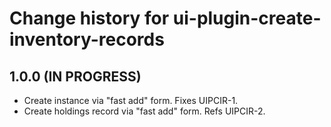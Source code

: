 # Change history for ui-plugin-create-inventory-records

## 1.0.0 (IN PROGRESS)

* Create instance via "fast add" form. Fixes UIPCIR-1.
* Create holdings record via "fast add" form. Refs UIPCIR-2.
